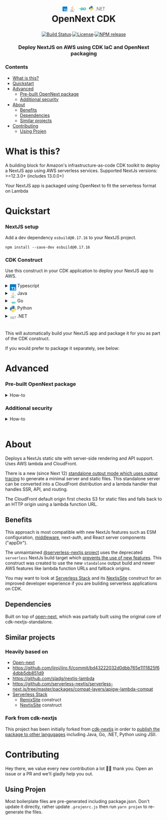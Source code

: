 <h1 align="center">
  <div align="center">
      <img align="middle" alt="Typescript" src="./resources/typescript.svg" width=15>
      <img align="middle" alt="Java" src="./resources/java.svg" width=20>
      <img align="middle" alt="Go" src="./resources/go.svg" width=30>
      <img align="middle" alt="Python" src="./resources/python.svg" width=15>
      <img align="middle" alt=".NET" src="./resources/dotnet.svg" width=30>
  </div>
  OpenNext CDK
</h1>
<div align="center">
  <a href="https://github.com/datasprayio/open-next-cdk/actions?query=workflow%3A%22build%22">
    <img align="middle" alt="Build Status" src="https://img.shields.io/github/actions/workflow/status/datasprayio/open-next-cdk/build.yml?style=for-the-badge">
  </a>
  <a href="https://github.com/datasprayio/open-next-cdk/blob/master/LICENSE">
    <img align="middle" alt="License" src="https://img.shields.io/github/license/datasprayio/open-next-cdk?style=for-the-badge">
  </a>
  <a href="https://www.npmjs.com/package/open-next-cdk">
    <img align="middle" alt="NPM release" src="https://img.shields.io/npm/v/open-next-cdk?label=RELEASE&color=blue&style=for-the-badge">
  </a>
</div>
<h3 align="center">Deploy NextJS on AWS using CDK IaC and OpenNext packaging</h3>

### Contents

- [What is this?](#what-is-this)
- [Quickstart](#quickstart)
- [Advanced](#advanced)
    - [Pre-built OpenNext package](#pre-built-opennext-package)
    - [Additional security](#additional-security)
- [About](#about)
    - [Benefits](#benefits)
    - [Dependencies](#dependencies)
    - [Similar projects](#similar-projects)
- [Contributing](#contributing)
    - [Using Projen](#using-projen)

# What is this?

A building block for Amazon's infrastructure-as-code CDK toolkit to deploy a NextJS app using AWS serverless services.
Supported NextJs versions: >=12.3.0+ (includes 13.0.0+)

Your NextJS app is packaged using OpenNext to fit the serverless format on Lambda

# Quickstart

### NextJS setup

Add a dev dependency `esbuild@0.17.16` to your NextJS project.

```shell
npm install --save-dev esbuild@0.17.16
```

### CDK Construct

Use this construct in your CDK application to deploy your NextJS app to AWS.

<details>
  <summary><img align="middle" alt="Typescript" src="./resources/typescript.svg" width=20> Typescript</summary>

  <a href="https://www.npmjs.com/package/open-next-cdk">
    <img align="middle" alt="NPM release" src="https://img.shields.io/npm/v/open-next-cdk?style=for-the-badge">
  </a>

  Install the dependency using npm:

  ```shell
  npm install --save-dev esbuild@0.17.16 open-next-cdk
  ```

  Use the construct in your CDK application:

  ```ts
  import { Nextjs } from 'open-next-cdk';

  new Nextjs(this, 'Web', {
    nextjsPath: './web', // relative path to nextjs project root
  });
  ```
</details>
<details>
  <summary><img align="middle" alt="Java" src="./resources/java.svg" width=20> Java</summary>
  <a href="https://search.maven.org/artifact/io.dataspray/open-next-cdk">
    <img align="middle" alt="Maven Central release" src="https://img.shields.io/maven-central/v/io.dataspray/open-next-cdk?style=for-the-badge">
  </a>

  Install the dependency using Maven:

  ```xml
  <dependency>
    <groupId>io.dataspray</groupId>
    <artifactId>open-next-cdk</artifactId>
    <version>x.y.z</version>
  </dependency>
  ```

  Use the construct in your CDK application:

  ```java
  Nextjs.Builder.create(this, getConstructId())
          .nextjsPath("./web")
          .build();
  ```
</details>
<details>
  <summary><img align="middle" alt="Go" src="./resources/go.svg" width=20> Go</summary>

  <a href="https://github.com/datasprayio/open-next-cdk/tree/main/opennextcdk">
    <img align="middle" alt="Go release" src="https://img.shields.io/github/go-mod/go-version/datasprayio/open-next-cdk/main?filename=opennextcdk%2Fgo.mod&label=GO&style=for-the-badge">
  </a>

  Install the dependency:

  ```shell
  go get github.com:datasprayio/open-next-cdk.git
  ```
</details>
<details>
  <summary><img align="middle" alt="Python" src="./resources/python.svg" width=20> Python</summary>

  <a href="https://pypi.org/project/open-next-cdk/">
    <img align="middle" alt="Pypi release" src="https://img.shields.io/pypi/v/open-next-cdk?style=for-the-badge">
  </a>

  Install the dependency:

  ```shell
  pip install open-next-cdk
  ```
</details>
<details>
  <summary><img align="middle" alt=".NET" src="./resources/dotnet.svg" width=20> .NET</summary>

  <a href="https://www.nuget.org/packages/Dataspray.OpenNextCdk">
    <img align="middle" alt="Nuget release" src="https://img.shields.io/nuget/v/Dataspray.OpenNextCdk?style=for-the-badge">
  </a>

  Install the dependency:

  ```shell
  dotnet add package Dataspray.OpenNextCdk
  ```
</details>
<br/>

This will automatically build your NextJS app and package it for you as part of the CDK construct.

If you would prefer to package it separately, see below:

# Advanced

### Pre-built OpenNext package

<details>
  <summary>How-to</summary>

  You may also provide already pre-built OpenNext package directly by building it yourself first:

  ```shell
  open-next build
  ```

  You will find a new folder `.open-next` which contains the packaging for your NextJS App. Now you can use the construct by instructing it not to build your app, just use the OpenNext folder directly:

  ```ts
  import { Nextjs } from 'open-next-cdk';

  new Nextjs(this, 'Web', {
    nextjsPath: './web', // relative path to nextjs project containing .open-next folder
    isPlaceholder: true, // Do not build, assume .open-next folder already exists
  });
  ```
</details>

### Additional security
<details>
  <summary>How-to</summary>

  ```ts
  import { RemovalPolicy, Stack } from "aws-cdk-lib";
  import { Construct } from "constructs";
  import { CfnWebAcl } from "aws-cdk-lib/aws-wafv2";
  import { SecurityPolicyProtocol, type DistributionProps } from "aws-cdk-lib/aws-cloudfront";
  import { Nextjs, type NextjsDistributionProps } from "cdk-nextjs-standalone";
  import { Bucket, BlockPublicAccess, BucketEncryption } from "aws-cdk-lib/aws-s3";

  // Because of `WebAcl`, this stack must be deployed in us-east-1. If you want
  // to deploy Nextjs in another region, add WAF in separate stack deployed in us-east-1
  export class UiStack {
    constructor(scope: Construct, id: string) {
      const webAcl = new CfnWebAcl(this, "WebAcl", { ... });
      new Nextjs(this, "NextSite", {
        nextjsPath: "...",
        defaults: {
          assetDeployment: {
            bucket: new Bucket(this, "NextjsAssetDeploymentBucket", {
              autoDeleteObjects: true,
              removalPolicy: RemovalPolicy.DESTROY,
              encryption: BucketEncryption.S3_MANAGED,
              enforceSSL: true,
              blockPublicAccess: BlockPublicAccess.BLOCK_ALL,
            }),
          },
          distribution: {
            functionUrlAuthType: FunctionUrlAuthType.AWS_IAM,
            cdk: {
              distribution: {
                webAclId: webAcl.attrArn,
                minimumProtocolVersion: SecurityPolicyProtocol.TLS_V1_2_2021,
              } as DistributionProps,
            },
          } satisfies Partial<NextjsDistributionProps>,
        },
      });
    }
  }
  ```

</details>
<br />

# About

Deploys a NextJs static site with server-side rendering and API support. Uses AWS lambda and CloudFront.

There is a new (since Next 12) [standalone output mode which uses output tracing](https://nextjs.org/docs/advanced-features/output-file-tracing) to generate a minimal server and static files.
This standalone server can be converted into a CloudFront distribution and a lambda handler that handles SSR, API, and routing.

The CloudFront default origin first checks S3 for static files and falls back to an HTTP origin using a lambda function URL.

## Benefits

This approach is most compatible with new NextJs features such as ESM configuration, [middleware](https://nextjs.org/docs/advanced-features/middleware), next-auth, and React server components ("appDir").

The unmaintained [@serverless-nextjs project](https://github.com/serverless-nextjs/serverless-next.js) uses the deprecated `serverless` NextJs build target which [prevents the use of new features](https://github.com/serverless-nextjs/serverless-next.js/pull/2478).
This construct was created to use the new `standalone` output build and newer AWS features like lambda function URLs and fallback origins.

You may want to look at [Serverless Stack](https://sst.dev) and its [NextjsSite](https://docs.sst.dev/constructs/NextjsSite) construct for an improved developer experience if you are building serverless applications on CDK.

## Dependencies

Built on top of [open-next](https://open-next.js.org/), which was partially built using the original core of cdk-nextjs-standalone.

## Similar projects

### Heavily based on

- [Open-next](https://open-next.js.org/)
- <https://github.com/iiroj/iiro.fi/commit/bd43222032d0dbb765e1111825f64dbb5db851d9>
- <https://github.com/sladg/nextjs-lambda>
- <https://github.com/serverless-nextjs/serverless-next.js/tree/master/packages/compat-layers/apigw-lambda-compat>
- [Serverless Stack](https://github.com/serverless-stack/sst)
  - [RemixSite](https://github.com/serverless-stack/sst/blob/master/packages/resources/src/NextjsSite.ts) construct
  - [NextjsSite](https://github.com/serverless-stack/sst/blob/master/packages/resources/src/RemixSite.ts) construct

### Fork from cdk-nextjs
This project has been initially forked from [cdk-nextjs](https://github.com/jetbridge/cdk-nextjs) in order to [publish the package to other langugages](https://github.com/jetbridge/cdk-nextjs/issues/120#issuecomment-1634926223) including Java, Go, .NET, Python using JSII.

# Contributing

Hey there, we value every new contribution a lot 🙏🏼 thank you. Open an issue or a PR and we'll gladly help you out.

## Using Projen
Most boilerplate files are pre-generated including package.json. Don't update it directly, rather update `.projenrc.js` then run `yarn projen` to re-generate the files.

